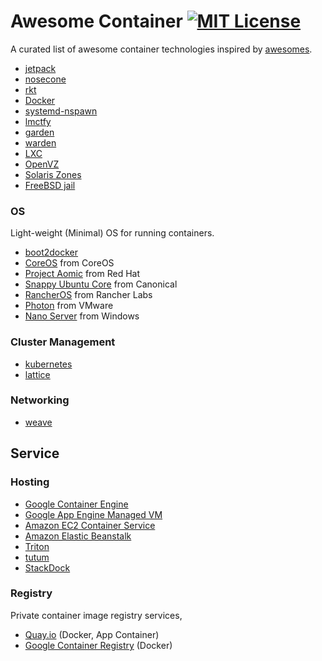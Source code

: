 # Awesome Container [![MIT License](http://img.shields.io/badge/license-MIT-blue.svg?style=flat-square)][license]

[license]: https://github.com/tcnksm/awesome-container/blob/master/LICENSE

A curated list of awesome container technologies inspired by [awesomes](https://github.com/sindresorhus/awesome).

- [jetpack](https://github.com/3ofcoins/jetpack)
- [nosecone](https://github.com/cdaylward/nosecone)
- [rkt](https://github.com/coreos/rkt) 
- [Docker](https://www.docker.com/) 
- [systemd-nspawn](http://fedoraproject.org/wiki/Features/SystemdLightweightContainers)
- [lmctfy](https://github.com/google/lmctfy)
- [garden](https://github.com/cloudfoundry-incubator/garden)
- [warden](https://github.com/cloudfoundry/warden)
- [LXC](https://linuxcontainers.org/)
- [OpenVZ](https://openvz.org/Main_Page)
- [Solaris Zones](http://docs.oracle.com/cd/E26502_01/html/E29024/toc.html)
- [FreeBSD jail](http://www.freebsd.org/cgi/man.cgi?query=jail&format=html)

### OS 

Light-weight (Minimal) OS for running containers.

- [boot2docker](http://boot2docker.io/) 
- [CoreOS](https://coreos.com/) from CoreOS
- [Project Aomic](http://www.projectatomic.io/) from Red Hat
- [Snappy Ubuntu Core](http://www.ubuntu.com/cloud/tools/snappy) from Canonical
- [RancherOS](http://rancher.com/rancher-os/) from Rancher Labs
- [Photon](https://vmware.github.io/photon/) from VMware
- [Nano Server]([http://blogs.technet.com/b/windowsserver/archive/2015/04/08/microsoft-announces-nano-server-for-modern-apps-and-cloud.aspx) from Windows

### Cluster Management

- [kubernetes](http://kubernetes.io/)
- [lattice](http://lattice.cf/index.html)

### Networking

- [weave](http://weave.works/)

## Service

### Hosting

- [Google Container Engine](https://cloud.google.com/container-engine/)
- [Google App Engine Managed VM](https://cloud.google.com/appengine/docs/managed-vms/)
- [Amazon EC2 Container Service](http://aws.amazon.com/ecs/)
- [Amazon Elastic Beanstalk](http://docs.aws.amazon.com/elasticbeanstalk/latest/dg/create_deploy_docker.html)
- [Triton](https://www.joyent.com/)
- [tutum](https://www.tutum.co/)
- [StackDock](https://stackdock.com/)

### Registry

Private container image registry services, 

- [Quay.io](https://quay.io/) (Docker, App Container)
- [Google Container Registry](https://cloud.google.com/tools/container-registry/) (Docker)
